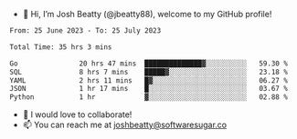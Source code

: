 - 👋 Hi, I’m Josh Beatty (@jbeatty88), welcome to my GitHub profile!

<!--START_SECTION:waka-->

```txt
From: 25 June 2023 - To: 25 July 2023

Total Time: 35 hrs 3 mins

Go               20 hrs 47 mins  ██████████████▓░░░░░░░░░░   59.30 %
SQL              8 hrs 7 mins    █████▓░░░░░░░░░░░░░░░░░░░   23.18 %
YAML             2 hrs 11 mins   █▓░░░░░░░░░░░░░░░░░░░░░░░   06.27 %
JSON             1 hr 17 mins    █░░░░░░░░░░░░░░░░░░░░░░░░   03.67 %
Python           1 hr            ▓░░░░░░░░░░░░░░░░░░░░░░░░   02.88 %
```

<!--END_SECTION:waka-->

- 💞️ I would love to collaborate!
- 📫 You can reach me at joshbeatty@softwaresugar.co

<!---
jbeatty88/jbeatty88 is a ✨ special ✨ repository because its `README.md` (this file) appears on your GitHub profile.
You can click the Preview link to take a look at your changes.
--->
